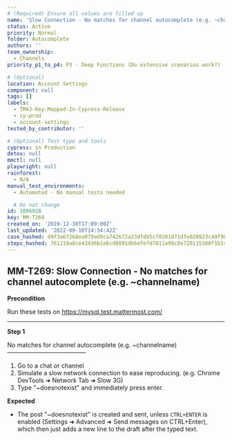 ```yaml
---
# (Required) Ensure all values are filled up
name: 'Slow Connection - No matches for channel autocomplete (e.g. ~channelname)'
status: Active
priority: Normal
folder: Autocomplete
authors: ''
team_ownership:
  - Channels
priority_p1_to_p4: P3 - Deep Functions (Do extensive scenarios work?)

# (Optional)
location: Account Settings
component: null
tags: []
labels:
  - TM4J-Key-Mapped-In-Cypress-Release
  - cy-prod
  - account-settings
tested_by_contributor: ''

# (Optional) Test type and tools
cypress: in Production
detox: null
mmctl: null
playwright: null
rainforest:
  - N/A
manual_test_environments:
  - Automated - No manual tests needed

  # Do not change
id: 3806928
key: MM-T269
created_on: '2019-12-30T17:09:00Z'
last_updated: '2022-09-10T14:54:42Z'
case_hashed: 49f3a6f268ea079ad9ca742672a23dfdb5cf0201871dfe028923c49f984b71fbcc0d5a3fd47ba01b6a7ce147aabb10bb
steps_hashed: 761218a8ce43436b1e6cd0891db6efefd7611a98c8e720115300f1b5ce2253e957c981861acf7a79587ae484d8f6501a
---
```


<!-- (Auto-generated) Based on frontmatter's "key" and "name" -->

## MM-T269: Slow Connection - No matches for channel autocomplete (e.g. ~channelname)

**Precondition**

Run these tests on <https://mysql.test.mattermost.com/>

---

**Step 1**

No matches for channel autocomplete (e.g. \~channelname)\
––––––––––––––––––––––––––

1. Go to a chat or channel
2. Simulate a slow network connection to ease reproducing. (e.g. Chrome DevTools ➜ Network Tab ➜ Slow 3G)
3. Type "\~doesnotexist" and immediately press enter.

**Expected**

- The post "\~doesnotexist" is created and sent, unless `CTRL+ENTER` is enabled (Settings ➜ Advanced ➜ Send messages on CTRL+Enter), which then just adds a new line to the draft after the typed text.
